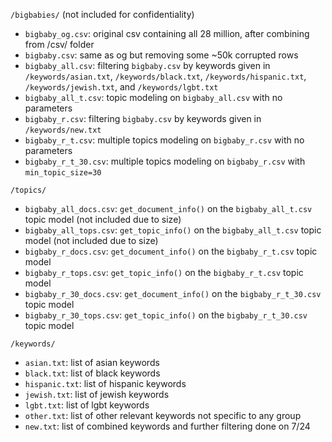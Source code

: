
`/bigbabies/` (not included for confidentiality)
- `bigbaby_og.csv`: original csv containing all 28 million, after combining from /csv/ folder
- `bigbaby.csv`: same as og but removing some ~50k corrupted rows
- `bigbaby_all.csv`: filtering `bigbaby.csv` by keywords given in `/keywords/asian.txt`, `/keywords/black.txt`, `/keywords/hispanic.txt`, `/keywords/jewish.txt`, and `/keywords/lgbt.txt`
- `bigbaby_all_t.csv`: topic modeling on `bigbaby_all.csv` with no parameters
- `bigbaby_r.csv`: filtering `bigbaby.csv` by keywords given in `/keywords/new.txt`
- `bigbaby_r_t.csv`: multiple topics modeling on `bigbaby_r.csv` with no parameters
- `bigbaby_r_t_30.csv`: multiple topics modeling on `bigbaby_r.csv` with `min_topic_size=30`


`/topics/`
- `bigbaby_all_docs.csv`: `get_document_info()` on the `bigbaby_all_t.csv` topic model (not included due to size)
- `bigbaby_all_tops.csv`: `get_topic_info()` on the `bigbaby_all_t.csv` topic model (not included due to size)
- `bigbaby_r_docs.csv`: `get_document_info()` on the `bigbaby_r_t.csv` topic model
- `bigbaby_r_tops.csv`: `get_topic_info()` on the `bigbaby_r_t.csv` topic model
- `bigbaby_r_30_docs.csv`: `get_document_info()` on the `bigbaby_r_t_30.csv` topic model
- `bigbaby_r_30_tops.csv`: `get_topic_info()` on the `bigbaby_r_t_30.csv` topic model


`/keywords/`
- `asian.txt`: list of asian keywords
- `black.txt`: list of black keywords
- `hispanic.txt`: list of hispanic keywords
- `jewish.txt`: list of jewish keywords
- `lgbt.txt`: list of lgbt keywords
- `other.txt`: list of other relevant keywords not specific to any group
- `new.txt`: list of combined keywords and further filtering done on 7/24
